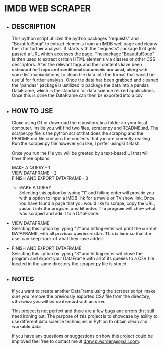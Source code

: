 # IMDB WEB SCRAPER

- ## DESCRIPTION
  This python script utilizes the python packages "requests" and "BeautifulSoup" to extract elements from an IMDB web page and cleans them for further analysis. It starts with the "requests" package that gets passed a URL which accesses the page. The package "BeautifulSoup" is then used to extract certain HTML elements via classes or other CSS descriptors. After the relevant tags and their contents have been extracted for loops and conditional statements are used, along with some list manipulations, to clean the data into the format that would be useful for further analysis. Once the data has been grabbed and cleaned the "pandas" package is ustilized to package the data into a pandas DataFrame, which is the standard for data science related applications. Once this is done the DataFrame can then be exported into a csv.

- ## HOW TO USE
  Clone using Git or download the repository to a folder on your local computer. Inside you will find two files, scraper.py and README.md. The scraper.py file is the python script that does the scraping and the README.md file contains the contents that you are currently reading. Run the scraper.py file however you like, I prefer using Git Bash.

  Once you run the file you will be greeted by a text-based UI that will have three options.

  MAKE A QUERY - 1  
  VIEW DATAFRAME - 2  
  FINISH AND EXPORT DATAFRAME - 3  
  
  - MAKE A QUERY  
    Selecting this option by typing "1" and hitting enter will provide you with a option to input a IMDB link for a movie or TV show link. Once you have found a page that you would like to scrape, copy the URL, paste it into the program, and hit enter. The program will show what was scraped and add it to a DataFrame.
 
 - VIEW DATAFRAME  
   Selecting this option by typing "2" and hitting enter will print the current DATAFRAME, with all previous queries visible. This is here so that the user can keep track of what they have added.
   
 - FINISH AND EXPORT DATAFRAME  
   Selecting this option by typing "3" and hitting enter will close the program and export your DataFrame with all of its queries to a CSV file located in the same directory the scraper.py file is stored.
   
- ## NOTES  
  If you want to create another DataFrame using the scraper script, make sure you remove the previously exported CSV file from the directory, otherwise you will be confronted with an error.
  
  This project is not perfect and there are a few bugs and errors that still need ironing out. The purpose of this project is to showcase by ability to use different data science techniques in Python to obtain clean and workable data.
  
  If you have any questions or suggestions on how this project could be improved feel free to contact me at drew.p.worden@gmail.com.
  
